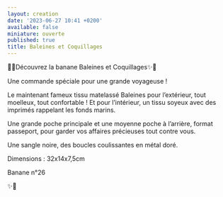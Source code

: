 ```yaml
---
layout: creation
date: '2023-06-27 10:41 +0200'
available: false
miniature: ouverte
published: true
title: Baleines et Coquillages
---
```


🌸✨Découvrez la banane Baleines et Coquillages✨🌸

Une commande spéciale pour une grande voyageuse !

Le maintenant fameux tissu matelassé Baleines pour l’extérieur, tout moelleux, tout confortable !
Et pour l’intérieur, un tissu soyeux avec des imprimés rappelant les fonds marins. 

Une grande poche principale et une moyenne poche à l’arrière, format passeport, pour garder vos affaires précieuses tout contre vous.

Une sangle noire, des boucles coulissantes en métal doré.

Dimensions : 32x14x7,5cm

Banane n°26

✨🌸

